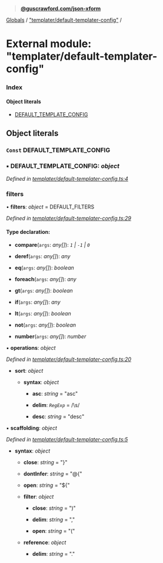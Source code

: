 > **[@guscrawford.com/json-xform](../README.md)**

[Globals](../globals.md) / ["templater/default-templater-config"](_templater_default_templater_config_.md) /

# External module: "templater/default-templater-config"

### Index

#### Object literals

* [DEFAULT_TEMPLATE_CONFIG](_templater_default_templater_config_.md#const-default_template_config)

## Object literals

### `Const` DEFAULT_TEMPLATE_CONFIG

### ▪ **DEFAULT_TEMPLATE_CONFIG**: *object*

*Defined in [templater/default-templater-config.ts:4](https://github.com/guscrawford-com/json-xform/blob/c9d079f/src/templater/default-templater-config.ts#L4)*

###  filters

• **filters**: *object* =  DEFAULT_FILTERS

*Defined in [templater/default-templater-config.ts:29](https://github.com/guscrawford-com/json-xform/blob/c9d079f/src/templater/default-templater-config.ts#L29)*

#### Type declaration:

* **compare**(`args`: *any[]*): *`1` | `-1` | `0`*

* **deref**(`args`: *any[]*): *any*

* **eq**(`args`: *any[]*): *boolean*

* **foreach**(`args`: *any[]*): *any*

* **gt**(`args`: *any[]*): *boolean*

* **if**(`args`: *any[]*): *any*

* **lt**(`args`: *any[]*): *boolean*

* **not**(`args`: *any[]*): *boolean*

* **number**(`args`: *any[]*): *number*

▪ **operations**: *object*

*Defined in [templater/default-templater-config.ts:20](https://github.com/guscrawford-com/json-xform/blob/c9d079f/src/templater/default-templater-config.ts#L20)*

* **sort**: *object*

  * **syntax**: *object*

    * **asc**: *string* = "asc"

    * **delim**: *`RegExp`* = /\s/

    * **desc**: *string* = "desc"

▪ **scaffolding**: *object*

*Defined in [templater/default-templater-config.ts:5](https://github.com/guscrawford-com/json-xform/blob/c9d079f/src/templater/default-templater-config.ts#L5)*

* **syntax**: *object*

  * **close**: *string* = "}"

  * **dontInfer**: *string* = "@{"

  * **open**: *string* = "${"

  * **filter**: *object*

    * **close**: *string* = ")"

    * **delim**: *string* = ","

    * **open**: *string* = "("

  * **reference**: *object*

    * **delim**: *string* = "."